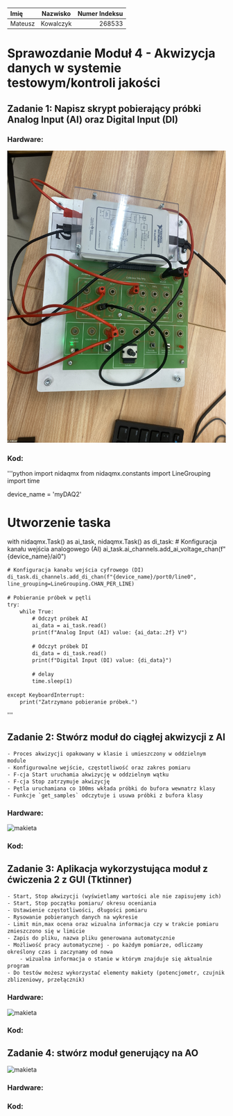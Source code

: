| Imię        | Nazwisko    | Numer Indeksu |
| :---        |    :----:   |          ---: |
| Mateusz     | Kowalczyk   | 268533        |

# Sprawozdanie Moduł 4 - Akwizycja danych w systemie testowym/kontroli jakości

## Zadanie 1: Napisz skrypt pobierający próbki Analog Input (AI) oraz Digital Input (DI)
### Hardware:
![makieta](makieta1.jpg)
### Kod:
'''python
import nidaqmx
from nidaqmx.constants import LineGrouping
import time

device_name = 'myDAQ2'

# Utworzenie taska
with nidaqmx.Task() as ai_task, nidaqmx.Task() as di_task:
    # Konfiguracja kanału wejścia analogowego (AI)
    ai_task.ai_channels.add_ai_voltage_chan(f"{device_name}/ai0")
    
    # Konfiguracja kanału wejścia cyfrowego (DI)
    di_task.di_channels.add_di_chan(f"{device_name}/port0/line0", line_grouping=LineGrouping.CHAN_PER_LINE)
    
    # Pobieranie próbek w pętli
    try:
        while True:
            # Odczyt próbek AI
            ai_data = ai_task.read()
            print(f"Analog Input (AI) value: {ai_data:.2f} V")
            
            # Odczyt próbek DI
            di_data = di_task.read()
            print(f"Digital Input (DI) value: {di_data}")
            
            # delay
            time.sleep(1)
    
    except KeyboardInterrupt:
        print("Zatrzymano pobieranie próbek.")
'''

## Zadanie 2: Stwórz moduł do ciągłej akwizycji z AI
    - Proces akwizycji opakowany w klasie i umieszczony w oddzielnym module
    - Konfigurowalne wejście, częstotliwość oraz zakres pomiaru
    - F-cja Start uruchamia akwizycję w oddzielnym wątku
    - F-cja Stop zatrzymuje akwizycję
    - Pętla uruchamiana co 100ms wkłada próbki do bufora wewnatrz klasy
    - Funkcje `get_samples` odczytuje i usuwa próbki z bufora klasy

### Hardware:
![makieta](makieta2.jpg)
### Kod:

## Zadanie 3: Aplikacja wykorzystująca moduł z ćwiczenia 2 z GUI (Tktinner)
    - Start, Stop akwizycji (wyświetlamy wartości ale nie zapisujemy ich)
    - Start, Stop początku pomiaru/ okresu oceniania
    - Ustawienie częstotliwości, długości pomiaru
    - Rysowanie pobieranych danych na wykresie
    - Limit min,max ocena oraz wizualna informacja czy w trakcie pomiaru zmieszczono się w limicie
    - Zapis do pliku, nazwa pliku generowana automatycznie
    - Możliwość pracy automatycznej - po każdym pomiarze, odliczamy określony czas i zaczynamy od nowa
        - wizualna informacja o stanie w którym znajduje się aktualnie program
    - Do testów możesz wykorzystać elementy makiety (potencjometr, czujnik zblizeniowy, przełącznik)
### Hardware:
![makieta](makieta3.jpg)
### Kod:

## Zadanie 4: stwórz moduł generujący na AO 
![makieta](makieta4.jpg)
### Hardware:
### Kod:




